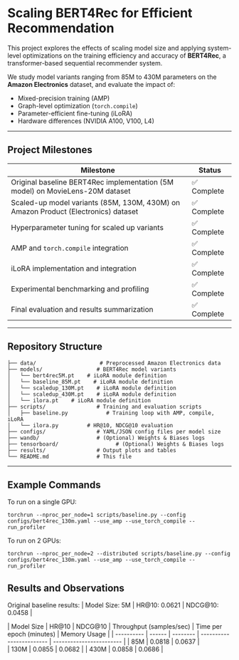 # Scaling BERT4Rec for Efficient Recommendation

This project explores the effects of scaling model size and applying system-level optimizations on the training efficiency and accuracy of **BERT4Rec**, a transformer-based sequential recommender system.

We study model variants ranging from 85M to 430M parameters on the **Amazon Electronics** dataset, and evaluate the impact of:
- Mixed-precision training (AMP)
- Graph-level optimization (`torch.compile`)
- Parameter-efficient fine-tuning (iLoRA)
- Hardware differences (NVIDIA A100, V100, L4)

---

## Project Milestones

| Milestone                                        | Status      |
|--------------------------------------------------|-------------|
| Original baseline BERT4Rec implementation (5M model) on MovieLens-20M dataset     | ✅ Complete |
| Scaled-up model variants (85M, 130M, 430M) on Amazon Product (Electronics) dataset      | ✅ Complete |
| Hyperparameter tuning for scaled up variants             | ✅ Complete |
| AMP and `torch.compile` integration              | ✅ Complete |
| iLoRA implementation and integration             | ✅ Complete |
| Experimental benchmarking and profiling          | ✅ Complete |
| Final evaluation and results summarization       | ✅ Complete |

---

## Repository Structure

```text
├── data/                    # Preprocessed Amazon Electronics data
├── models/                 # BERT4Rec model variants
│   └── bert4rec5M.pt    # iLoRA module definition
│   └── baseline_85M.pt    # iLoRA module definition
│   └── scaledup_130M.pt    # iLoRA module definition
│   └── scaledup_430M.pt    # iLoRA module definition
│   └── ilora.pt    # iLoRA module definition
├── scripts/                # Training and evaluation scripts
│   ├── baseline.py            # Training loop with AMP, compile, iLoRA
│   └── ilora.py         # HR@10, NDCG@10 evaluation
├── configs/                # YAML/JSON config files per model size
├── wandb/                  # (Optional) Weights & Biases logs
├── tensorboard/                  # (Optional) Weights & Biases logs   
├── results/                # Output plots and tables
└── README.md               # This file
```

---

## Example Commands

To run on a single GPU:
```
torchrun --nproc_per_node=1 scripts/baseline.py --config configs/bert4rec_130m.yaml --use_amp --use_torch_compile --run_profiler
```

To run on 2 GPUs:
```
torchrun --nproc_per_node=2 --distributed scripts/baseline.py --config configs/bert4rec_130m.yaml --use_amp --use_torch_compile --run_profiler
```

## Results and Observations

Original baseline results:
| Model Size: 5M | HR\@10: 0.0621 | NDCG\@10: 0.0458 |

| Model Size | HR\@10 | NDCG\@10 | Throughput (samples/sec) | Time per epoch (minutes) | Memory Usage |
| ---------- | ------ | -------- | ------------------------ | ------------------------ |
| 85M        | 0.0818 | 0.0637   |         
| 130M       | 0.0855 | 0.0682   |
| 430M       | 0.0858 | 0.0686   |
